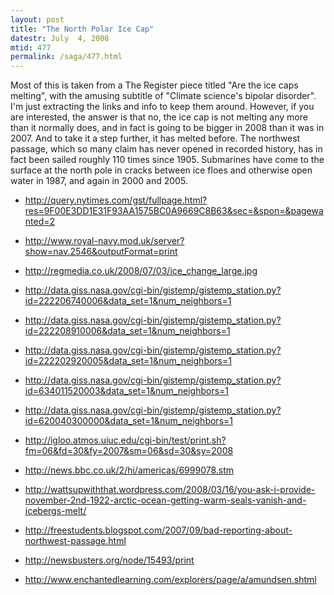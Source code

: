 ```yaml
---
layout: post
title: "The North Polar Ice Cap"
datestr: July  4, 2008
mtid: 477
permalink: /saga/477.html
---
```


Most of this is taken from a The Register piece titled "Are the ice caps melting", with
the amusing subtitle of "Climate science's bipolar disorder".  I'm just extracting the
links and info to keep them around. However, if you are interested, the answer is that
no, the ice cap is not melting any more than it normally does, and in fact is going to
be bigger in 2008 than it was in 2007.  And to take it a step further, it has melted
before.  The northwest passage, which so many claim has never opened in recorded
history, has in fact been sailed roughly 110 times since 1905. Submarines have come
to the surface at the north pole in cracks between ice floes and otherwise open water
in 1987, and again in 2000 and 2005.

* <http://query.nytimes.com/gst/fullpage.html?res=9F00E3DD1E31F93AA1575BC0A9669C8B63&sec=&spon=&pagewanted=2>

* <http://www.royal-navy.mod.uk/server?show=nav.2546&outputFormat=print>

* <http://regmedia.co.uk/2008/07/03/ice_change_large.jpg>

* <http://data.giss.nasa.gov/cgi-bin/gistemp/gistemp_station.py?id=222206740006&data_set=1&num_neighbors=1>

* <http://data.giss.nasa.gov/cgi-bin/gistemp/gistemp_station.py?id=222208910006&data_set=1&num_neighbors=1>

* <http://data.giss.nasa.gov/cgi-bin/gistemp/gistemp_station.py?id=222202920005&data_set=1&num_neighbors=1>

* <http://data.giss.nasa.gov/cgi-bin/gistemp/gistemp_station.py?id=634011520003&data_set=1&num_neighbors=1>

* <http://data.giss.nasa.gov/cgi-bin/gistemp/gistemp_station.py?id=620040300000&data_set=1&num_neighbors=1>

* <http://igloo.atmos.uiuc.edu/cgi-bin/test/print.sh?fm=06&fd=30&fy=2007&sm=06&sd=30&sy=2008>

* <http://news.bbc.co.uk/2/hi/americas/6999078.stm>

* <http://wattsupwiththat.wordpress.com/2008/03/16/you-ask-i-provide-november-2nd-1922-arctic-ocean-getting-warm-seals-vanish-and-icebergs-melt/>

* <http://freestudents.blogspot.com/2007/09/bad-reporting-about-northwest-passage.html>

* <http://newsbusters.org/node/15493/print>

* <http://www.enchantedlearning.com/explorers/page/a/amundsen.shtml>
